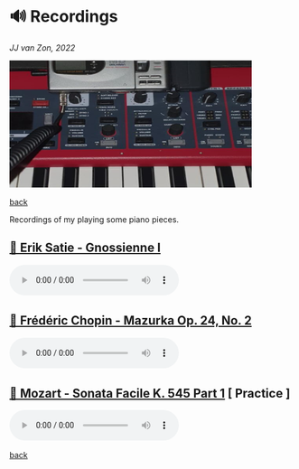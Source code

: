 🔊 Recordings
==============

*JJ van Zon, 2022*

<div class="crop" style="width=700px; overflow: hidden;">
    <img src="resources/preview-mini-disk-recorder-detail.png" style="height:300px; width:700px; margin:-75px 0 0 -75px" />
</div>

[back](./README.md)

Recordings of my playing some piano pieces.

[🦉 Erik Satie - Gnossienne Ⅰ](satie-gnossienne-1/README.md)
------------------------------------------------------------

<audio controls>
  <source src="satie-gnossienne-1/recording/satie-gnossienne-1-recording-320-kbps.mp3" type="audio/mpeg">
  Your browser does not support the audio element. <a href="satie-gnossienne-1/recording/satie-gnossienne-1-recording-320-kbps.mp3" download>Download file</a>
</audio>

[💃 Frédéric Chopin - Mazurka Op. 24, No. 2](chopin-mazurka-op-24-no-2/README.md)
---------------------------------------------------------------------------------

<audio controls>
  <source src="chopin-mazurka-op-24-no-2/recording/chopin-mazurka-op-24-no-2-recording-320kbps.mp3" type="audio/mpeg">
  Your browser does not support the audio element. <a href="chopin-mazurka-op-24-no-2/recording/chopin-mazurka-op-24-no-2-recording-320kbps.mp3" download>Download file</a>
</audio>

[🗿 Mozart - Sonata Facile K. 545 Part 1](mozart-sonata-facile-part-1/README.md) [ Practice ]
------------------------------------------------------------------------------------------

<audio controls>
  <source src="mozart-sonata-facile-part-1/recording/mozart-sonata-facile-part-1-2nd-half-recording-320kbps.mp3" type="audio/mpeg">
  Your browser does not support the audio element. <a href="mozart-sonata-facile-part-1/recording/mozart-sonata-facile-part-1-2nd-half-recording-320kbps.mp3" download>Download file</a>
</audio>

[back](./README.md)